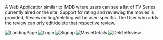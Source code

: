 A Web Application similar to IMDB where users can see a list of TV Series currently aired on the site.
Support for rating and reviewing the movies is provided, Review editing/deleting will be user-specific. The User who adds the review can only edit/delete that respective review.

![LandingPage](https://user-images.githubusercontent.com/35171316/169696703-c2f09de4-02a7-4bc9-a90d-79d4cb19d301.png)
![Login](https://user-images.githubusercontent.com/35171316/169696815-5da0f32f-09c0-428f-b4ab-49adcbfc1c70.png)
![Signup](https://user-images.githubusercontent.com/35171316/169696833-3f260932-db22-4c1b-bd29-39a717c68dce.png)
![MovieDetails](https://user-images.githubusercontent.com/35171316/169697281-b6609596-9c54-4b42-a56f-6ef981482a70.png)
![DeleteReview](https://user-images.githubusercontent.com/35171316/169697070-81be1e54-36c9-4bee-95d3-c8caf4ef3bf4.png)

